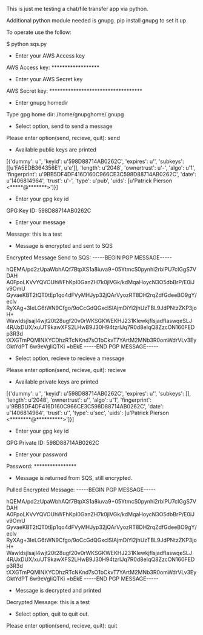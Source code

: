This is just me testing a chat/file transfer app via python.

Additional python module needed is gnupg.  pip install gnupg to set it up

To operate use the follow:

$ python sqs.py

* Enter your AWS Access key

AWS Access key: ******************

* Enter your AWS Secret key

AWS Secret key: ***********************************

* Enter gnupg homedir

Type gpg home dir: /home/gnupghome/.gnupg

* Select option, send to send a message

Please enter option(send, recieve, quit): send

* Available public keys are printed

[{'dummy': u'', 'keyid': u'598D88714AB0262C', 'expires': u'', 'subkeys': [[u'FA5EDB364356E1', u'e']], 'length': u'2048', 'ownertrust': u'-', 'algo': u'1', 'fingerprint': u'9BB5DF4DF416D160C966CE3C598D88714AB0262C', 'date': u'1406814964', 'trust': u'-', 'type': u'pub', 'uids': [u'Patrick Pierson <*****@*******>']}]

* Enter your gpg key id

GPG Key ID: 598D88714AB0262C

* Enter your message

Message: this is a test

* Message is encrypted and sent to SQS

Encrypted Message Send to SQS: -----BEGIN PGP MESSAGE-----

hQEMA/pd2zUpaWbhAQf7BtpXS1a8iuva9+05YtmcS0pynhi2rblPU7cIGgS7VDAH
A0FpoLKVvYQVOUhWFhKpI0GanZH7k0jlVGk/kdMqaHoycN3O5dbBrP/E0iJv9OmU
GyvaeKBT2tQT0tEp1qo4dFVyMHJyp32jQArVyozRT8DH2rqZdfGdeeBO9gY/eclv
RyXAg+3IeLG6tWN9Cfgo/9oCcGdQGxcISlAjmDiYi2jhUzTBL9JdPNtzZKP3joH+
Wawldsjlsajl4wjt20t28ugf20v0rWKSGKWEKHJ231KlewkjflsjadflaswqeSLJ
4R/JxDUX/xuUT9kawXFS2LHwB9J30H94tzrIJq7R0d8eIqQ8ZzcON160FEDp3R3d
tXXGTmPQMINXYCDhzRTcNKnd7sO1bCkvT7YArtM2MNb3R0omWdrVLv3EyGktYdPT
6w9eVgIiQTKi
=bEkE
-----END PGP MESSAGE-----

* Select option, recieve to recieve a message

Please enter option(send, recieve, quit): recieve

* Available private keys are printed

[{'dummy': u'', 'keyid': u'598D88714AB0262C', 'expires': u'', 'subkeys': [], 'length': u'2048', 'ownertrust': u'', 'algo': u'1', 'fingerprint': u'9BB5DF4DF416D160C966CE3C598D88714AB0262C', 'date': u'1406814964', 'trust': u'', 'type': u'sec', 'uids': [u'Patrick Pierson <********@**********>']}]

* Enter your gpg key id

GPG Private ID: 598D88714AB0262C

* Enter your password

Password: ****************

* Message is returned from SQS, still encrypted.

Pulled Encrypted Message: -----BEGIN PGP MESSAGE-----

hQEMA/pd2zUpaWbhAQf7BtpXS1a8iuva9+05YtmcS0pynhi2rblPU7cIGgS7VDAH
A0FpoLKVvYQVOUhWFhKpI0GanZH7k0jlVGk/kdMqaHoycN3O5dbBrP/E0iJv9OmU
GyvaeKBT2tQT0tEp1qo4dFVyMHJyp32jQArVyozRT8DH2rqZdfGdeeBO9gY/eclv
RyXAg+3IeLG6tWN9Cfgo/9oCcGdQGxcISlAjmDiYi2jhUzTBL9JdPNtzZKP3joH+
Wawldsjlsajl4wjt20t28ugf20v0rWKSGKWEKHJ231KlewkjflsjadflaswqeSLJ
4R/JxDUX/xuUT9kawXFS2LHwB9J30H94tzrIJq7R0d8eIqQ8ZzcON160FEDp3R3d
tXXGTmPQMINXYCDhzRTcNKnd7sO1bCkvT7YArtM2MNb3R0omWdrVLv3EyGktYdPT
6w9eVgIiQTKi
=bEkE
-----END PGP MESSAGE-----

* Message is decrypted and printed

Decrypted Message: this is a test

* Select option, quit to quit out.

Please enter option(send, recieve, quit): quit
